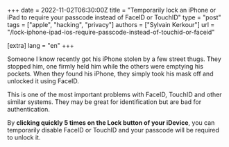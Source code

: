 +++
date = 2022-11-02T06:30:00Z
title = "Temporarily lock an iPhone or iPad to require your passcode instead of FaceID or TouchID"
type = "post"
tags = ["apple", "hacking", "privacy"]
authors = ["Sylvain Kerkour"]
url = "/lock-iphone-ipad-ios-require-passcode-instead-of-touchid-or-faceid"


[extra]
lang = "en"
+++

Someone I know recently got his iPhone stolen by a few street thugs. They stopped him, one firmly held him while the others were emptying his pockets. When they found his iPhone, they simply took his mask off and unlocked it using FaceID.

This is one of the most important problems with FaceID, TouchID and other similar systems. They may be great for identification but are bad for authentication.

By **clicking quickly 5 times on the Lock button of your iDevice**, you can temporarily disable FaceID or TouchID and your passcode will be required to unlock it.
